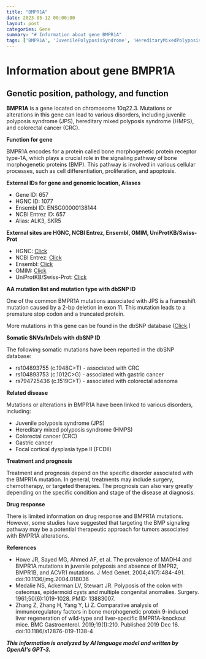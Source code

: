 ```yaml
---
title: "BMPR1A"
date: 2023-05-12 00:00:00
layout: post
categories: Gene
summary: "# Information about gene BMPR1A"
tags: ['BMPR1A', 'JuvenilePolyposisSyndrome', 'HereditaryMixedPolyposisSyndrome', 'ColorectalCancer', 'BMPsignalingpathway', 'TargetedTherapies', 'SomaticMutations', 'DrugResponse']
---
```


# Information about gene BMPR1A

## Genetic position, pathology, and function

**BMPR1A** is a gene located on chromosome 10q22.3. Mutations or alterations in this gene can lead to various disorders, including juvenile polyposis syndrome (JPS), hereditary mixed polyposis syndrome (HMPS), and colorectal cancer (CRC). 

**Function for gene**

BMPR1A encodes for a protein called bone morphogenetic protein receptor type-1A, which plays a crucial role in the signaling pathway of bone morphogenetic proteins (BMP). This pathway is involved in various cellular processes, such as cell differentiation, proliferation, and apoptosis.

**External IDs for gene and genomic location, Aliases**

- Gene ID: 657
- HGNC ID: 1077
- Ensembl ID: ENSG00000138144
- NCBI Entrez ID: 657
- Alias: ALK3, SKR5

**External sites are HGNC, NCBI Entrez, Ensembl, OMIM, UniProtKB/Swiss-Prot**

- HGNC: [Click](https://www.genenames.org/data/gene-symbol-report/#!/hgnc_id/HGNC:1077)
- NCBI Entrez: [Click](https://www.ncbi.nlm.nih.gov/gene/657)
- Ensembl: [Click](https://www.ensembl.org/Homo_sapiens/Gene/Summary?db=core;g=ENSG00000138144;r=10:72225084-72405147)
- OMIM: [Click](https://www.omim.org/entry/601299)
- UniProtKB/Swiss-Prot: [Click](https://www.uniprot.org/uniprot/P36894)

**AA mutation list and mutation type with dbSNP ID**

One of the common BMPR1A mutations associated with JPS is a frameshift mutation caused by a 2-bp deletion in exon 11. This mutation leads to a premature stop codon and a truncated protein. 

More mutations in this gene can be found in the dbSNP database ([Click](https://www.ncbi.nlm.nih.gov/snp/).)

**Somatic SNVs/InDels with dbSNP ID**

The following somatic mutations have been reported in the dbSNP database:

- rs104893755 (c.1948C>T) - associated with CRC
- rs104893753 (c.1012C>G) - associated with gastric cancer
- rs794725436 (c.1519C>T) - associated with colorectal adenoma

**Related disease**

Mutations or alterations in BMPR1A have been linked to various disorders, including:

- Juvenile polyposis syndrome (JPS)
- Hereditary mixed polyposis syndrome (HMPS)
- Colorectal cancer (CRC)
- Gastric cancer
- Focal cortical dysplasia type II (FCDII)

**Treatment and prognosis**

Treatment and prognosis depend on the specific disorder associated with the BMPR1A mutation. In general, treatments may include surgery, chemotherapy, or targeted therapies. The prognosis can also vary greatly depending on the specific condition and stage of the disease at diagnosis. 

**Drug response**

There is limited information on drug response and BMPR1A mutations. However, some studies have suggested that targeting the BMP signaling pathway may be a potential therapeutic approach for tumors associated with BMPR1A alterations.

**References**

- Howe JR, Sayed MG, Ahmed AF, et al. The prevalence of MADH4 and BMPR1A mutations in juvenile polyposis and absence of BMPR2, BMPR1B, and ACVR1 mutations. J Med Genet. 2004;41(7):484-491. doi:10.1136/jmg.2004.018036
- Medalie NS, Ackerman LV, Stewart JR. Polyposis of the colon with osteomas, epidermoid cysts and multiple congenital anomalies. Surgery. 1961;50(6):1019-1028. PMID: 13883007.
- Zhang Z, Zhang H, Yang Y, Li Z. Comparative analysis of immunoregulatory factors in bone morphogenetic protein 9-induced liver regeneration of wild-type and liver-specific BMPR1A-knockout mice. BMC Gastroenterol. 2019;19(1):210. Published 2019 Dec 16. doi:10.1186/s12876-019-1138-4

**_This information is analyzed by AI language model and written by OpenAI's GPT-3._**